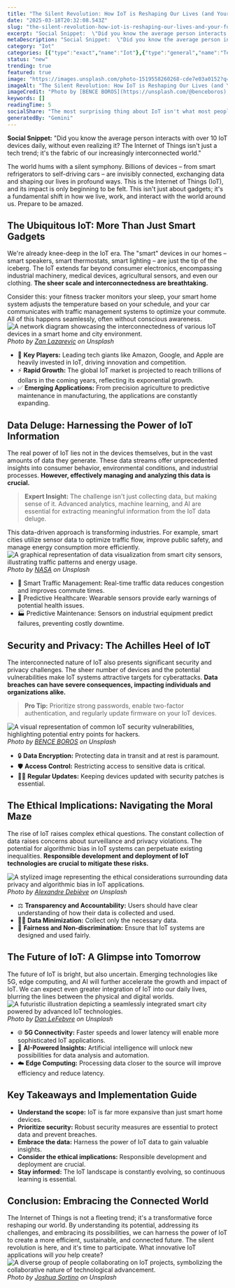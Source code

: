 ```yaml
---
title: "The Silent Revolution: How IoT is Reshaping Our Lives (and Your Future)"
date: "2025-03-18T20:32:08.543Z"
slug: "the-silent-revolution-how-iot-is-reshaping-our-lives-and-your-future"
excerpt: "Social Snippet:  \"Did you know the average person interacts with over 10 IoT devices daily, without even realizing it?  The Internet of Things isn't just a tech trend; it's the fabric of our increasingly interconnected world.\""
metaDescription: "Social Snippet:  \"Did you know the average person interacts with over 10 IoT devices daily, without even realizing it?  The Internet of Things isn't just a..."
category: "Iot"
categories: [{"type":"exact","name":"Iot"},{"type":"general","name":"Technology"},{"type":"medium","name":"Embedded Systems"},{"type":"specific","name":"Network Security"},{"type":"niche","name":"Firewall Management"}]
status: "new"
trending: true
featured: true
image: "https://images.unsplash.com/photo-1519558260268-cde7e03a0152?q=85&w=1200&fit=max&fm=webp&auto=compress"
imageAlt: "The Silent Revolution: How IoT is Reshaping Our Lives (and Your Future)"
imageCredit: "Photo by [BENCE BOROS](https://unsplash.com/@benceboros) on Unsplash"
keywords: []
readingTime: 5
socialShare: "The most surprising thing about IoT isn't what most people think. Find out what experts really say about this game-changing topic."
generatedBy: "Gemini"
---
```




**Social Snippet:**  "Did you know the average person interacts with over 10 IoT devices daily, without even realizing it?  The Internet of Things isn't just a tech trend; it's the fabric of our increasingly interconnected world."

The world hums with a silent symphony.  Billions of devices – from smart refrigerators to self-driving cars – are invisibly connected, exchanging data and shaping our lives in profound ways. This is the Internet of Things (IoT), and its impact is only beginning to be felt. This isn't just about gadgets; it's a fundamental shift in how we live, work, and interact with the world around us.  Prepare to be amazed.

## The Ubiquitous IoT:  More Than Just Smart Gadgets

We're already knee-deep in the IoT era.  The "smart" devices in our homes – smart speakers, smart thermostats, smart lighting – are just the tip of the iceberg.  The IoT extends far beyond consumer electronics, encompassing industrial machinery, medical devices, agricultural sensors, and even our clothing.  **The sheer scale and interconnectedness are breathtaking.**

Consider this: your fitness tracker monitors your sleep, your smart home system adjusts the temperature based on your schedule, and your car communicates with traffic management systems to optimize your commute.  All of this happens seamlessly, often without conscious awareness.  ![A network diagram showcasing the interconnectedness of various IoT devices in a smart home and city environment.](https://images.unsplash.com/photo-1558346490-a72e53ae2d4f?q=85&w=1200&fit=max&fm=webp&auto=compress)
*Photo by [Zan Lazarevic](https://unsplash.com/@zanlazarevic) on Unsplash*

* 🔑 **Key Players:**  Leading tech giants like Amazon, Google, and Apple are heavily invested in IoT, driving innovation and competition.
* ⚡ **Rapid Growth:** The global IoT market is projected to reach trillions of dollars in the coming years, reflecting its exponential growth.
* ✅ **Emerging Applications:**  From precision agriculture to predictive maintenance in manufacturing, the applications are constantly expanding.

## Data Deluge:  Harnessing the Power of IoT Information

The real power of IoT lies not in the devices themselves, but in the vast amounts of data they generate.  These data streams offer unprecedented insights into consumer behavior, environmental conditions, and industrial processes.  **However, effectively managing and analyzing this data is crucial.**

> **Expert Insight:**  The challenge isn't just collecting data, but making sense of it.  Advanced analytics, machine learning, and AI are essential for extracting meaningful information from the IoT data deluge.

This data-driven approach is transforming industries.  For example, smart cities utilize sensor data to optimize traffic flow, improve public safety, and manage energy consumption more efficiently.  ![A graphical representation of data visualization from smart city sensors, illustrating traffic patterns and energy usage.](https://images.unsplash.com/photo-1451187580459-43490279c0fa?q=85&w=1200&fit=max&fm=webp&auto=compress)
*Photo by [NASA](https://unsplash.com/@nasa) on Unsplash*

*  🚗 Smart Traffic Management: Real-time traffic data reduces congestion and improves commute times.
*  🏥 Predictive Healthcare: Wearable sensors provide early warnings of potential health issues.
*  🏭 Predictive Maintenance: Sensors on industrial equipment predict failures, preventing costly downtime.

## Security and Privacy: The Achilles Heel of IoT

The interconnected nature of IoT also presents significant security and privacy challenges.  The sheer number of devices and the potential vulnerabilities make IoT systems attractive targets for cyberattacks.  **Data breaches can have severe consequences, impacting individuals and organizations alike.**

> **Pro Tip:** Prioritize strong passwords, enable two-factor authentication, and regularly update firmware on your IoT devices.

![A visual representation of common IoT security vulnerabilities, highlighting potential entry points for hackers.](https://images.unsplash.com/photo-1519558260268-cde7e03a0152?q=85&w=1200&fit=max&fm=webp&auto=compress)
*Photo by [BENCE BOROS](https://unsplash.com/@benceboros) on Unsplash*

* 🔒 **Data Encryption:**  Protecting data in transit and at rest is paramount.
* 🛡️ **Access Control:**  Restricting access to sensitive data is critical.
* 👨‍💻 **Regular Updates:**  Keeping devices updated with security patches is essential.

## The Ethical Implications: Navigating the Moral Maze

The rise of IoT raises complex ethical questions.  The constant collection of data raises concerns about surveillance and privacy violations.  The potential for algorithmic bias in IoT systems can perpetuate existing inequalities.  **Responsible development and deployment of IoT technologies are crucial to mitigate these risks.**

![A stylized image representing the ethical considerations surrounding data privacy and algorithmic bias in IoT applications.](https://images.unsplash.com/photo-1518770660439-4636190af475?q=85&w=1200&fit=max&fm=webp&auto=compress)
*Photo by [Alexandre Debiève](https://unsplash.com/@alexkixa) on Unsplash*

*  ⚖️ **Transparency and Accountability:**  Users should have clear understanding of how their data is collected and used.
*  🧑‍⚖️ **Data Minimization:**  Collect only the necessary data.
*  🤝 **Fairness and Non-discrimination:**  Ensure that IoT systems are designed and used fairly.

## The Future of IoT:  A Glimpse into Tomorrow

The future of IoT is bright, but also uncertain.  Emerging technologies like 5G, edge computing, and AI will further accelerate the growth and impact of IoT.  We can expect even greater integration of IoT into our daily lives, blurring the lines between the physical and digital worlds.  ![A futuristic illustration depicting a seamlessly integrated smart city powered by advanced IoT technologies.](https://images.unsplash.com/photo-1545259741-2ea3ebf61fa3?q=85&w=1200&fit=max&fm=webp&auto=compress)
*Photo by [Dan LeFebvre](https://unsplash.com/@danlefeb) on Unsplash*

*  🌐 **5G Connectivity:**  Faster speeds and lower latency will enable more sophisticated IoT applications.
*  🧠 **AI-Powered Insights:**  Artificial intelligence will unlock new possibilities for data analysis and automation.
*  ☁️ **Edge Computing:**  Processing data closer to the source will improve efficiency and reduce latency.

## Key Takeaways and Implementation Guide

* **Understand the scope:** IoT is far more expansive than just smart home devices.
* **Prioritize security:**  Robust security measures are essential to protect data and prevent breaches.
* **Embrace the data:**  Harness the power of IoT data to gain valuable insights.
* **Consider the ethical implications:** Responsible development and deployment are crucial.
* **Stay informed:** The IoT landscape is constantly evolving, so continuous learning is essential.

## Conclusion: Embracing the Connected World

The Internet of Things is not a fleeting trend; it's a transformative force reshaping our world.  By understanding its potential, addressing its challenges, and embracing its possibilities, we can harness the power of IoT to create a more efficient, sustainable, and connected future.  The silent revolution is here, and it's time to participate.  What innovative IoT applications will *you* help create?
![A diverse group of people collaborating on IoT projects, symbolizing the collaborative nature of technological advancement.](https://images.unsplash.com/photo-1488229297570-58520851e868?q=85&w=1200&fit=max&fm=webp&auto=compress)
*Photo by [Joshua Sortino](https://unsplash.com/@sortino) on Unsplash*


<div class="reading-progress-container">
  <div id="reading-progress" class="reading-progress"></div>
</div>
